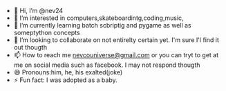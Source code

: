 - 👋 Hi, I’m @nev24
- 👀 I’m interested in computers,skateboardintg,coding,music,
- 🌱 I’m currently learning batch scbriptig and pygame as well as someptython concepts
- 💞️ I’m looking to collaborate on not entirelty certain yet. I'm sure I'l find it out thougth
- 📫 How to reach me nevcouniverse@gmail.com or you can tryt to get at me on social media such as facebook. I may not respond thougth 
- 😄 Pronouns:him, he, his exalted(joke)
- ⚡ Fun fact: I was adopted as a baby.

<!---
nev24/nev24 is a ✨ special ✨ repository because its `README.md` (this file) appears on your GitHub profile.
You can click the Preview link to take a look at your changes.
--->
